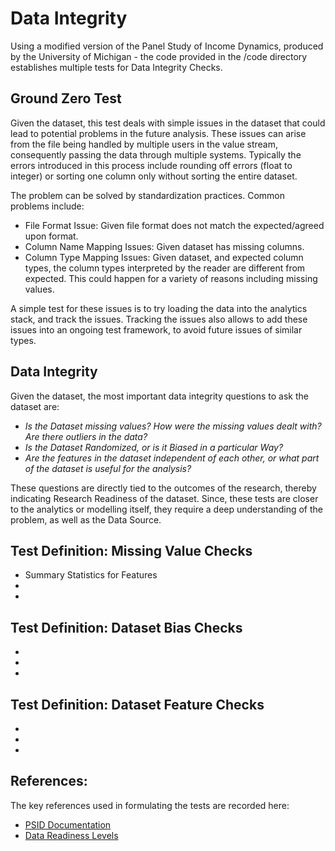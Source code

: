 # Data Integrity

Using a modified version of the Panel Study of Income Dynamics, produced by the University of Michigan - the code provided in the /code directory establishes multiple tests for Data Integrity Checks.


## Ground Zero Test

Given the dataset, this test deals with simple issues in the dataset that could lead to potential problems in the future analysis. These issues can arise from the file being handled by multiple users in the value stream, consequently passing the data through multiple systems. Typically the errors introduced in this process include rounding off errors (float to integer) or sorting one column only without sorting the entire dataset.

The problem can be solved by standardization practices. Common problems include:

* File Format Issue: Given file format does not match the expected/agreed upon format.
* Column Name Mapping Issues: Given dataset has missing columns.
* Column Type Mapping Issues: Given dataset, and expected column types, the column types interpreted by the reader are different from expected. This could happen for a variety of reasons including missing values.

A simple test for these issues is to try loading the data into the analytics stack, and track the issues. Tracking the issues also allows to add these issues into an ongoing test framework, to avoid future issues of similar types.


## Data Integrity

Given the dataset, the most important data integrity questions to ask the dataset are:

* _Is the Dataset missing values? How were the missing values dealt with? Are there outliers in the data?_
* _Is the Dataset Randomized, or is it Biased in a particular Way?_
* _Are the features in the dataset independent of each other, or what part of the dataset is useful for the analysis?_

These questions are directly tied to the outcomes of the research, thereby indicating Research Readiness of the dataset. Since, these tests are closer to the analytics or modelling itself, they require a deep understanding of the problem, as well as the Data Source.


## Test Definition: Missing Value Checks

* Summary Statistics for Features
*
*


## Test Definition: Dataset Bias Checks

*
*
*


## Test Definition: Dataset Feature Checks

*
*
*


## References:

The key references used in formulating the tests are recorded here:

* [PSID Documentation](https://psidonline.isr.umich.edu/Guide/default.aspx)
* [Data Readiness Levels](https://arxiv.org/pdf/1705.02245.pdf)
